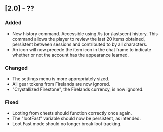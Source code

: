 ## [2.0] - ??
### Added
- New history command. Accessible using /ls (or /lastseen) history. This command allows the player to review the last 20 items obtained, persistent between sessions and contributed to by all characters.
- An icon will now precede the item icon in the chat frame to indicate whether or not the account has the appearance learned.

### Changed
- The settings menu is more appropriately sized.
- All gear tokens from Firelands are now ignored.
- "Crystallized Firestone", the Firelands currency, is now ignored.

### Fixed
- Looting from chests should function correctly once again.
- The "lootFast" variable should now be persistent, as intended.
- Loot Fast mode should no longer break loot tracking.